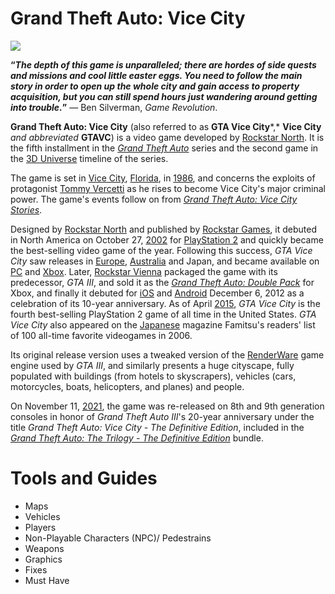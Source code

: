# Grand Theft Auto: Vice City
![](https://static.wikia.nocookie.net/gtawiki/images/3/36/GTA_Vice_City_Box_Art.jpg)

**“***The depth of this game is unparalleled; there are hordes of side quests and missions and cool little easter eggs. You need to follow the main story in order to open up the whole city and gain access to property acquisition, but you can still spend hours just wandering around getting into trouble.***”** — Ben Silverman, *Game Revolution*.

**Grand Theft Auto: Vice City** (also referred to as **GTA Vice City***,* **Vice City** *and abbreviated* **GTAVC**) is a video game developed by [Rockstar North](https://gta.fandom.com/wiki/Rockstar_North). It is the fifth installment in the [*Grand Theft Auto*](https://gta.fandom.com/wiki/Grand_Theft_Auto) series and the second game in the [3D Universe](https://gta.fandom.com/wiki/3D_Universe) timeline of the series.

The game is set in [Vice City](https://gta.fandom.com/wiki/Vice_City_(3D_Universe)), [Florida](https://gta.fandom.com/wiki/State_of_Florida), in [1986](https://gta.fandom.com/wiki/1986), and concerns the exploits of protagonist [Tommy Vercetti](https://gta.fandom.com/wiki/Tommy_Vercetti) as he rises to become Vice City's major criminal power. The game's events follow on from [*Grand Theft Auto: Vice City Stories*](https://gta.fandom.com/wiki/Grand_Theft_Auto:_Vice_City_Stories).

Designed by [Rockstar North](https://gta.fandom.com/wiki/Rockstar_North) and published by [Rockstar Games](https://gta.fandom.com/wiki/Rockstar_Games), it debuted in North America on October 27, [2002](https://gta.fandom.com/wiki/2002) for [PlayStation 2](https://gta.fandom.com/wiki/PlayStation_2) and quickly became the best-selling video game of the year. Following this success, *GTA Vice City* saw releases in [Europe](https://gta.fandom.com/wiki/Europe), [Australia](https://gta.fandom.com/wiki/Australia) and Japan, and became available on [PC](https://gta.fandom.com/wiki/PC) and [Xbox](https://gta.fandom.com/wiki/Xbox_(console)). Later, [Rockstar Vienna](https://gta.fandom.com/wiki/Rockstar_Vienna) packaged the game with its predecessor, *GTA III*, and sold it as the [*Grand Theft Auto: Double Pack*](https://gta.fandom.com/wiki/Grand_Theft_Auto:_Double_Pack) for Xbox, and finally it debuted for [iOS](http://en.wikipedia.org/wiki/iOS) and [Android](http://en.wikipedia.org/wiki/Android_(operating_system)) December 6, 2012 as a celebration of its 10-year anniversary. As of April [2015](https://gta.fandom.com/wiki/2015), *GTA Vice City* is the fourth best-selling PlayStation 2 game of all time in the United States. *GTA Vice City* also appeared on the [Japanese](https://gta.fandom.com/wiki/Japan) magazine Famitsu's readers' list of 100 all-time favorite videogames in 2006.

Its original release version uses a tweaked version of the [RenderWare](https://gta.fandom.com/wiki/RenderWare) game engine used by *GTA III*, and similarly presents a huge cityscape, fully populated with buildings (from hotels to skyscrapers), vehicles (cars, motorcycles, boats, helicopters, and planes) and people.

On November 11, [2021](https://gta.fandom.com/wiki/2021), the game was re-released on 8th and 9th generation consoles in honor of *Grand Theft Auto III*'s 20-year anniversary under the title *Grand Theft Auto: Vice City - The Definitive Edition*, included in the [*Grand Theft Auto: The Trilogy - The Definitive Edition*](https://gta.fandom.com/wiki/Grand_Theft_Auto:_The_Trilogy_-_The_Definitive_Edition) bundle.

# Tools and Guides
-   Maps
-   Vehicles
-   Players
-   Non-Playable Characters (NPC)/ Pedestrains
-   Weapons
-   Graphics
-   Fixes
-   Must Have
